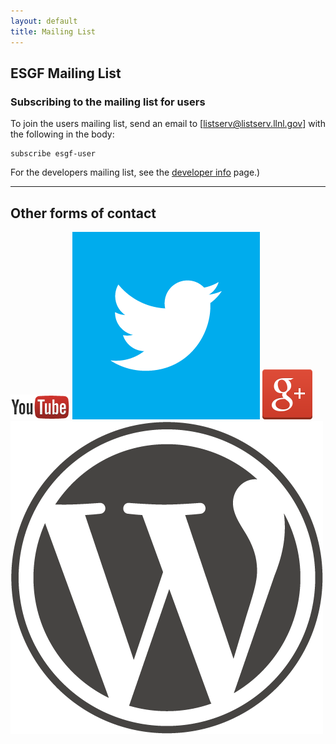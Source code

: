 ```yaml
---
layout: default
title: Mailing List 
---
```



## ESGF Mailing List

### Subscribing to the mailing list for users

To join the users mailing list, send an email to
[listserv@listserv.llnl.gov] with the following in the body:
 
    subscribe esgf-user

For the developers mailing list, see the [developer info] page.)


---

## Other forms of contact

<a href="http://www.youtube.com/channel/UCOvT7uYsE_d9jvY8TV2KTsw"><img class="contact-logo" src="media/images/youtube.png" alt="YouTube logo"/></a>
<a href="http://twitter.com/ESGForg"><img class="contact-logo" src="media/images/twitter.png" alt="Twitter logo"/></a>
<a href="https://plus.google.com/106699044674610308404"><img class="contact-logo" src="media/images/google+.png" alt="Google+ logo"/></a>
<a href="http://esgf.wordpress.com/"><img class="contact-logo" src="media/images/wordpress.png" alt="Wordpress logo"/></a>

[developer info]:  developer-info.html



